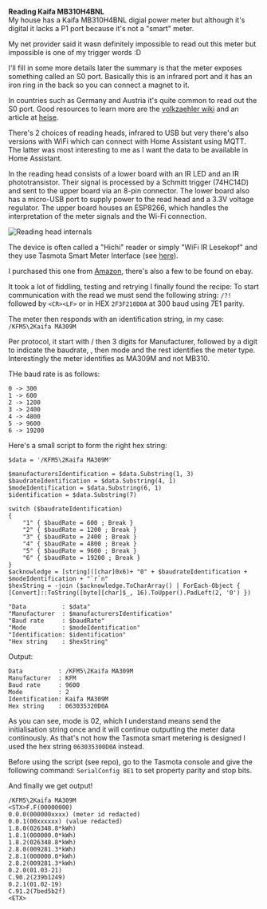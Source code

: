 **Reading Kaifa MB310H4BNL**  
My house has a Kaifa MB310H4BNL digial power meter but although it's digital it lacks a P1 port because it's not a "smart" meter.

My net provider said it wasn definitely impossible to read out this meter but impossible is one of my trigger words :D

I'll fill in some more details later the summary is that the meter exposes something called an S0 port.
Basically this is an infrared port and it has an iron ring in the back so you can connect a magnet to it.

In countries such as Germany and Austria it's quite common to read out the S0 port.
Good resources to learn more are the [volkzaehler wiki](https://wiki.volkszaehler.org/) and an article at [heise](https://www.heise.de/tests/Ausprobiert-Guenstiger-IR-Lesekopf-fuer-Smart-Meter-mit-Tastmota-Firmware-7065559.html).

There's 2 choices of reading heads, infrared to USB but very there's also versions with WiFi which can connect with Home Assistant using MQTT.
The latter was most interesting to me as I want the data to be available in Home Assistant.

In the reading head consists of a lower board with an IR LED and an IR phototransistor. Their signal is processed by a Schmitt trigger (74HC14D) and sent to the upper board via an 8-pin connector. 
The lower board also has a micro-USB port to supply power to the read head and a 3.3V voltage regulator. The upper board houses an ESP8266, which handles the interpretation of the meter signals and the Wi-Fi connection.  
  
![Reading head internals](https://heise.cloudimg.io/v7/_www-heise-de_/imgs/18/3/5/2/9/2/6/7/IMG_7404B-0f3de2dc5c9a8327.jpg?force_format=avif%2Cwebp%2Cjpeg&org_if_sml=1&q=85&width=610)

The device is often called a "Hichi" reader or simply "WiFi IR Lesekopf" and they use Tasmota Smart Meter Interface (see [here](https://tasmota.github.io/docs/Smart-Meter-Interface/#kaifa-mb310h4bde)).

I purchased this one from [Amazon](https://www.amazon.de/dp/B0D28ZQ28F), there's also a few to be found on ebay.

It took a lot of fiddling, testing and retrying I finally found the recipe:
To start communication with the read we must send the following string:
`/?!` followed by `<CR><LF>` or in HEX `2F3F210D0A` at 300 baud using 7E1 parity.

The meter then responds with an identification string, in my case:
`/KFM5\2Kaifa MA309M`

Per protocol, it start with / then 3 digits for Manufacturer, followed by a digit to indicate the baudrate, \, then mode and the rest identifies the meter type.
Interestingly the meter identifies as MA309M and not MB310.

THe baud rate is as follows:
```
0 -> 300
1 -> 600
2 -> 1200
3 -> 2400
4 -> 4800
5 -> 9600
6 -> 19200
```

Here's a small script to form the right hex string:
```
$data = '/KFM5\2Kaifa MA309M'

$manufacturersIdentification = $data.Substring(1, 3)
$baudrateIdentification = $data.Substring(4, 1)
$modeIdentification = $data.Substring(6, 1)
$identification = $data.Substring(7)

switch ($baudrateIdentification)
{
	"1" { $baudRate = 600 ; Break }
	"2" { $baudRate = 1200 ; Break }
	"3" { $baudRate = 2400 ; Break }
	"4" { $baudRate = 4800 ; Break }
	"5" { $baudRate = 9600 ; Break }
	"6" { $baudRate = 19200 ; Break }
}
$acknowledge = [string]([char]0x6)+ "0" + $baudrateIdentification + $modeIdentification + "`r`n"
$hexString = -join ($acknowledge.ToCharArray() | ForEach-Object { [Convert]::ToString([byte][char]$_, 16).ToUpper().PadLeft(2, '0') })

"Data          : $data"
"Manufacturer  : $manufacturersIdentification"
"Baud rate     : $baudRate"
"Mode          : $modeIdentification"
"Identification: $identification"
"Hex string    : $hexString"
```

Output:

```
Data          : /KFM5\2Kaifa MA309M
Manufacturer  : KFM
Baud rate     : 9600
Mode          : 2
Identification: Kaifa MA309M
Hex string    : 063035320D0A
```

As you can see, mode is 02, which I understand means send the initialisation string once and it will continue outputting the meter data continously.
As that's not how the Tasmota smart metering is designed I used the hex string `063035300D0A` instead.

Before using the script (see repo), go to the Tasmota console and give the following command: `SerialConfig 8E1` to set property parity and stop bits.

And finally we get output!
```
/KFM5\2Kaifa MA309M
<STX>F.F(00000000)
0.0.0(000000xxxx) (meter id redacted)
0.0.1(00xxxxxx) (value redacted)
1.8.0(026348.8*kWh)
1.8.1(000000.0*kWh)
1.8.2(026348.8*kWh)
2.8.0(009281.3*kWh)
2.8.1(000000.0*kWh)
2.8.2(009281.3*kWh)
0.2.0(01.03-21)
C.90.2(239b1249)
0.2.1(01.02-19)
C.91.2(7bed5b2f)
<ETX>
```
